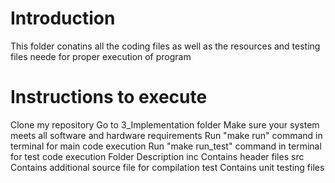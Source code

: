 # Introduction
This folder conatins all the coding files as well as the resources and testing files neede for proper execution of program

# Instructions to execute
Clone my repository
Go to 3_Implementation folder
Make sure your system meets all software and hardware requirements
Run "make run" command in terminal for main code execution
Run "make run_test" command in terminal for test code execution
Folder	Description
inc	Contains header files
src	Contains additional source file for compilation
test	Contains unit testing files
